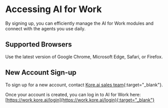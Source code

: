 # Accessing AI for Work

By signing up, you can efficiently manage the AI for Work modules and connect with the agents you use daily.

## Supported Browsers
Use the latest version of Google Chrome, Microsoft Edge, Safari, or Firefox.

## New Account Sign-up

To sign up for a new account, contact [Kore.ai sales team](https://kore.ai/ai-for-work/){:target="_blank"}. 

Once your account is created, you can log in to AI for Work here: [https://work.kore.ai/login](https://work.kore.ai/login){:target="_blank"}